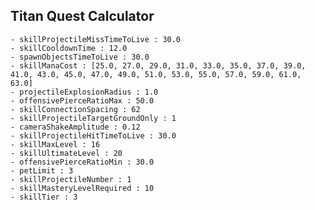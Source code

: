 ## Titan Quest Calculator

    - skillProjectileMissTimeToLive : 30.0
    - skillCooldownTime : 12.0
    - spawnObjectsTimeToLive : 30.0
    - skillManaCost : [25.0, 27.0, 29.0, 31.0, 33.0, 35.0, 37.0, 39.0, 41.0, 43.0, 45.0, 47.0, 49.0, 51.0, 53.0, 55.0, 57.0, 59.0, 61.0, 63.0]
    - projectileExplosionRadius : 1.0
    - offensivePierceRatioMax : 50.0
    - skillConnectionSpacing : 62
    - skillProjectileTargetGroundOnly : 1
    - cameraShakeAmplitude : 0.12
    - skillProjectileHitTimeToLive : 30.0
    - skillMaxLevel : 16
    - skillUltimateLevel : 20
    - offensivePierceRatioMin : 30.0
    - petLimit : 3
    - skillProjectileNumber : 1
    - skillMasteryLevelRequired : 10
    - skillTier : 3
